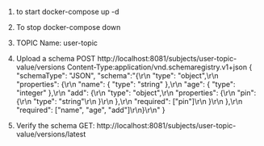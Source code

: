 1. to start  docker-compose up -d
2. To stop docker-compose down
3. TOPIC Name: user-topic
4. Upload a schema 
POST http://localhost:8081/subjects/user-topic-value/versions
Content-Type:application/vnd.schemaregistry.v1+json
{
  "schemaType": "JSON",
  "schema":"{\r\n  \"type\": \"object\",\r\n  \"properties\": {\r\n    \"name\": { \"type\": \"string\" },\r\n    \"age\": { \"type\": \"integer\" },\r\n    \"add\": {\r\n      \"type\": \"object\",\r\n      \"properties\": {\r\n        \"pin\": {\r\n          \"type\": \"string\"\r\n        }\r\n      },\r\n      \"required\": [\"pin\"]\r\n    }\r\n  },\r\n  \"required\": [\"name\", \"age\", \"add\"]\r\n}\r\n"
}

5. Verify the schema
GET: http://localhost:8081/subjects/user-topic-value/versions/latest

